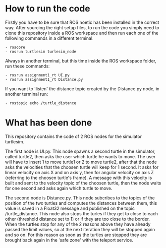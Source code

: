 # How to run the code

Firstly you have to be sure that ROS noetic has been installed in the correct way.
After sourcing the right setup files, to run the code you simply need to clone this repository inside a ROS workspace and then run each one of the following commands in a different terminal:

	- roscore
	- rosrun turtlesim turlesim_node

Always in another terminal, but this time inside the ROS workspace folder, run these commands:

	- rosrun assignment1_rt UI.py
	- rosrun assignment1_rt Distance.py

If you want to 'listen' the distance topic created by the Distance.py node, in another terminal run:

	- rostopic echo /turtle_distance

# What has been done

This repository contains the code of 2 ROS nodes for the simulator turtlesim.

The first node is UI.py.
This node spawns a second turtle in the simulator, called turtle2, then asks the user which turtle he wants to move.
The user will have to insert 1 to move turtle1 or 2 to move turtle2, after that the node asks the velocities that the choosen turtle will keep for 1 second.
It asks for linear velocity on axis X and on axis y, then for angular velocity on axis Z (referring to the choosen turtle's frame).
A message with this velocity is built and sent to the velocity topic of the choosen turtle, then the node waits for one second and asks again which turtle to move.

The second node is Distance.py.
This node subcribes to the topics of the position of the two turtles and computes the distances between them, this value is saved in a Float32 message and published on the topic /turtle_distance.
This node also stops the turles if they get to close to each other (threshold distance set to 1) or if they are too close to the border.
When the turtles stop for any of the 2 reasons above they have already passed the limit values, so at the next iteration they will be stopped again and so on. For this reason as soon as the turtles are stopped they are brought back again in the 'safe zone' with the teleport service.
